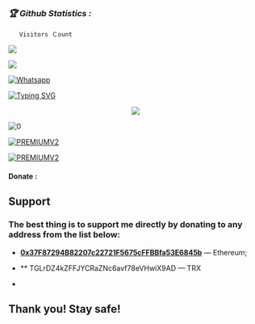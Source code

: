 <h3><b><i>🏆 Github Statistics :</i></b></h3>

       Visitors Ｃount
 <img src="https://profile-counter.glitch.me/MR-X-HADII/count.svg" />
</p>

[![](https://img.shields.io/badge/Facebook-blue?logo=Facebook&logoColor=blue&labelColor=white)](https://www.facebook.com/profile.php?id=100054222010368)

[![Whatsapp](https://img.shields.io/badge/Whatsapp-Inbox-deepgreen?style=flat-square&logo=whatsapp)](https://wa.me/+6289684460880)


[![Typing SVG](https://readme-typing-svg.herokuapp.com?color=2de2df&background=DBDBDB00&lines=ᴀꜱꜱᴀʟᴀᴍᴜᴀʟɪᴋᴜᴍ-ꜱᴇʟᴀᴍᴀᴛ-ᴅᴀᴛᴀɴɢ)](https://git.io/typing-svg)


<p align="center">
<img src="https://github-readme-stats.vercel.app/api?username=MR-X-HADII&show_icons=true&theme=radical&title_color=2de2df&text_color=fff&icon_color=2de2df">

![0](https://github-readme-stats.vercel.app/api/top-langs/?username=MR-X-HADII&theme=radical&title_color=2de2df&text_color=fff)

<a href="https://github.com/MR-X-HADII/IGC"><img title="PREMIUMV2" src="https://github-readme-stats.vercel.app/api/pin/?username=MR-X-HADII&repo=IGC&theme=vision-friendly-dark"></a>

<a href="https://github.com/MR-X-HADII/ddos"><img title="PREMIUMV2" src="https://github-readme-stats.vercel.app/api/pin/?username=MR-X-HADII&repo=ddos&theme=vision-friendly-dark"></a>

#### Donate :
## Support

### The best thing is to support me directly by donating to any address from the list below:


- **[0x37F87294B82207c22721F5675cFFBBfa53E6845b](https://etherscan.io/address/0x37F87294B82207c22721F5675cFFBBfa53E6845b)** — Ethereum;

- **
TGLrDZ4kZFFJYCRaZNc6avf78eVHwiX9AD
 — TRX
- 

## **Thank you! Stay safe!**
